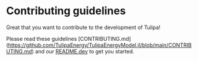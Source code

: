 # Contributing guidelines

Great that you want to contribute to the development of Tulipa!

Please read these guidelines [CONTRIBUTING.md] (<https://github.com/TulipaEnergy/TulipaEnergyModel.jl/blob/main/CONTRIBUTING.md>) and our [README.dev](https://github.com/TulipaEnergy/TulipaEnergyModel.jl/blob/main/README.dev.md) to get you started.

